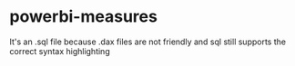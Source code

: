 # powerbi-measures

It's an .sql file because .dax files are not friendly and sql still supports the correct syntax highlighting
